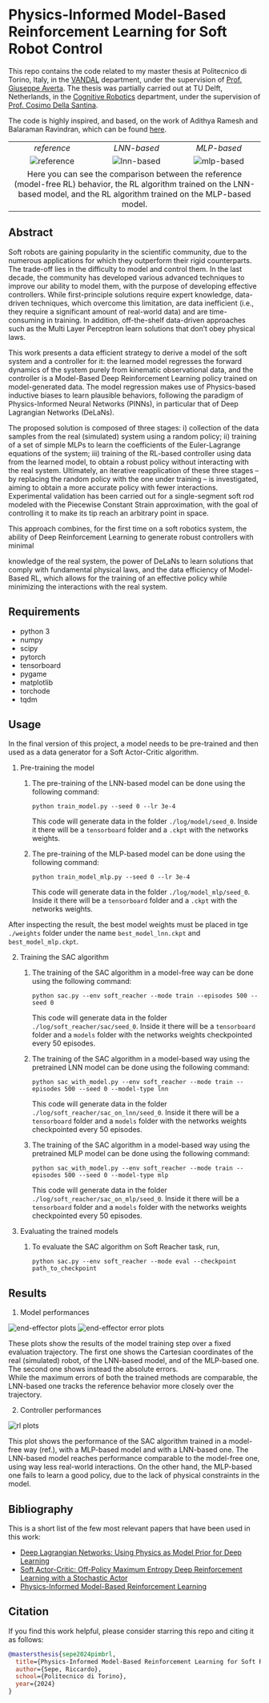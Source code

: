 # Physics-Informed Model-Based Reinforcement Learning for Soft Robot Control

This repo contains the code related to my master thesis at Politecnico di Torino, Italy, in the [VANDAL](https://vandal.polito.it) department, 
under the supervision of [Prof. Giuseppe Averta](mailto:giuseppe.averta@polito.it).
The thesis was partially carried out at TU Delft, Netherlands, in the [Cognitive Robotics](https://www.tudelft.nl/en/me/about/departments/cognitive-robotics-cor) department, under the supervision
of [Prof. Cosimo Della Santina](mailto:c.dellasantina@tudelft.nl).

The code is highly inspired, and based, on the work of Adithya Ramesh and Balaraman Ravindran, which can be found [here](https://github.com/adi3e08/Physics_Informed_Model_Based_RL).


<table style="text-align: center">
<tr style="font-style: italic; text-align: center">
<td>reference</td>
<td>LNN-based</td>
<td>MLP-based</td>
</tr>
<tr>
<td><img src="animations/env.gif" alt="reference"/></td>
<td><img src="animations/lnn.gif" alt="lnn-based"/></td>
<td><img src="animations/mlp.gif" alt="mlp-based"/></td>
</tr>
<tr>
<td colspan="3">Here you can see the comparison between the reference (model-free RL) behavior, the RL algorithm trained on the LNN-based model, and the RL algorithm trained on the MLP-based model.
</td>
</tr>
</table>

## Abstract
Soft robots are gaining popularity in the scientific community, due to the numerous applications for which they outperform their rigid counterparts. The trade-off lies in the difficulty to model and control them. In the last decade, the community has developed various advanced techniques to improve our ability to model them, with the purpose of developing effective controllers. While first-principle solutions require expert knowledge, data-driven techniques, which overcome this limitation, are data inefficient (i.e., they require a significant amount of real-world data) and are time-consuming in training. In addition, off-the-shelf data-driven approaches such as the Multi Layer Perceptron learn solutions that don’t obey physical laws.

This work presents a data efficient strategy to derive a model of the soft system and a controller for it: the learned model regresses the forward dynamics of the system purely from kinematic observational data, and the controller is a Model-Based Deep Reinforcement Learning policy trained on model-generated data. The model regression makes use of Physics-based inductive biases to learn plausible behaviors, following the paradigm of Physics-Informed Neural Networks (PINNs), in particular that of Deep Lagrangian Networks (DeLaNs).

The proposed solution is composed of three stages: i) collection of the data samples from the real (simulated) system using a random policy; ii) training of a set of simple MLPs to learn the coefficients of the Euler-Lagrange equations of the system; iii) training of the RL-based controller using data from the learned model, to obtain a robust policy without interacting with the real system. Ultimately, an iterative reapplication of these three stages – by replacing the random policy with the one under training – is investigated, aiming to obtain a more accurate policy with fewer interactions. Experimental validation has been carried out for a single-segment soft rod modeled with the Piecewise Constant Strain approximation, with the goal of controlling it to make its tip reach an arbitrary point in space.

This approach combines, for the first time on a soft robotics system, the ability of Deep Reinforcement Learning to generate robust controllers with minimal

knowledge of the real system, the power of DeLaNs to learn solutions that comply with fundamental physical laws, and the data efficiency of Model-Based RL, which allows for the training of an effective policy while minimizing the interactions with the real system.

## Requirements
- python 3
- numpy
- scipy
- pytorch
- tensorboard
- pygame
- matplotlib
- torchode
- tqdm


## Usage
In the final version of this project, a model needs to be pre-trained and then used as a data generator for a Soft Actor-Critic 
algorithm. 

1. Pre-training the model

   1. The pre-training of the LNN-based model can be done using the following command:
        
       `python train_model.py --seed 0 --lr 3e-4`
    
       This code will generate data in the folder `./log/model/seed_0`. Inside it there will be a `tensorboard` folder and a `.ckpt` with the networks weights.

   2. The pre-training of the MLP-based model can be done using the following command:

      `python train_model_mlp.py --seed 0 --lr 3e-4`
    
      This code will generate data in the folder `./log/model_mlp/seed_0`. Inside it there will be a `tensorboard` folder and a `.ckpt` with the networks weights.

After inspecting the result, the best model weights must be placed in tge `./weights` folder under the name `best_model_lnn.ckpt` and `best_model_mlp.ckpt`.

2. Training the SAC algorithm

   1. The training of the SAC algorithm in a model-free way can be done using the following command:

      `python sac.py --env soft_reacher --mode train --episodes 500 --seed 0`
        
      This code will generate data in the folder `./log/soft_reacher/sac/seed_0`. Inside it there will be a `tensorboard` folder and a `models` folder with the networks weights checkpointed every 50 episodes. 

   2. The training of the SAC algorithm in a model-based way using the pretrained LNN model can be done using the following command:
    
      `python sac_with_model.py --env soft_reacher --mode train --episodes 500 --seed 0 --model-type lnn`

      This code will generate data in the folder `./log/soft_reacher/sac_on_lnn/seed_0`. Inside it there will be a `tensorboard` folder and a `models` folder with the networks weights checkpointed every 50 episodes.

   3. The training of the SAC algorithm in a model-based way using the pretrained MLP model can be done using the following command:

      `python sac_with_model.py --env soft_reacher --mode train --episodes 500 --seed 0 --model-type mlp`

      This code will generate data in the folder `./log/soft_reacher/sac_on_mlp/seed_0`. Inside it there will be a `tensorboard` folder and a `models` folder with the networks weights checkpointed every 50 episodes.
    
3. Evaluating the trained models

    1. To evaluate the SAC algorithm on Soft Reacher task, run,
   
       `python sac.py --env soft_reacher --mode eval --checkpoint path_to_checkpoint`
  

## Results

1. Model performances

<img src="plots/ee.png" alt="end-effector plots">
<img src="plots/ee_error.png" alt="end-effector error plots">

These plots show the results of the model training step over a fixed evaluation trajectory. The first one shows the Cartesian coordinates of the real (simulated) robot, of the LNN-based model, and of the MLP-based one.
The second one shows instead the absolute errors.</br>
While the maximum errors of both the trained methods are comparable, the LNN-based one tracks the reference behavior more closely over the trajectory.

2. Controller performances

<img src="plots/sac_val_all_returns.png" alt="rl plots">

This plot shows the performance of the SAC algorithm trained in a model-free way (ref.), with a MLP-based model and with 
a LNN-based one. The LNN-based model reaches performance comparable to the model-free one, using way less real-world interactions.
On the other hand, the MLP-based one fails to learn a good policy, due to the lack of physical constraints in the model.

## Bibliography

This is a short list of the few most relevant papers that have been used in this work:

- [Deep Lagrangian Networks: Using Physics as Model Prior for Deep Learning](https://arxiv.org/abs/1907.04490)
- [Soft Actor-Critic: Off-Policy Maximum Entropy Deep Reinforcement Learning with a Stochastic Actor](https://arxiv.org/abs/1801.01290)
- [Physics-Informed Model-Based Reinforcement Learning](https://arxiv.org/abs/2212.02179)

## Citation
If you find this work helpful, please consider starring this repo and citing it as follows:
```bibtex
@mastersthesis{sepe2024pimbrl,
  title={Physics-Informed Model-Based Reinforcement Learning for Soft Robot Control},
  author={Sepe, Riccardo},
  school={Politecnico di Torino},
  year={2024}
}
```



